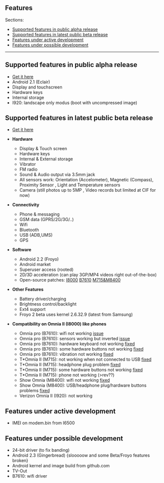 ## Features ##
Sections:
  * [Supported features in public alpha release](http://code.google.com/p/omnia2droid/wiki/Features#Supported_features_in_public_alpha_release)
  * [Supported features in latest public beta release](http://code.google.com/p/omnia2droid/wiki/Features#Supported_features_in_latest_public_beta_release)
  * [Features under active development](http://code.google.com/p/omnia2droid/wiki/Features#Features_under_active_development)
  * [Features under possible development](http://code.google.com/p/omnia2droid/wiki/Features#Features_under_possible_development)

---


## Supported features in public alpha release ##
  * [Get it here](http://www.modaco.com/content-page/298997/closed-android-on-omnia-2/page/700/#entry1255545)
  * Android 2.1 (Eclair)
  * Display and touchscreen
  * Hardware keys
  * Internal storage
  * I920: landscape only modus (boot with uncompressed image)

## Supported features in latest public beta release ##
  * [Get it here](http://o2droid.phj.hu/index_en.php)
  * **Hardware**
    * Display & Touch screen
    * Hardware keys
    * Internal & External storage
    * Vibrator
    * FM radio
    * Sound & Audio output via 3.5mm jack
    * All sensors work: Orientation (Accelometer), Magnetic (Compass), Proximity Sensor , Light and Temperature sensors
    * Camera (still photos up to 5MP , Video records but limited at CIF for now)

  * **Connectivity**
    * Phone & messaging
    * GSM data (GPRS/2G/3G/..)
    * Wifi
    * Bluetooth
    * USB (ADB,UMS)
    * GPS

  * **Software**
    * Android 2.2 (Froyo)
    * Android market
    * Superuser access (rooted)
    * 2D/3D acceleration (can play 3GP/MP4 videos right out-of-the-box)
    * Open-source patches: [I8000](http://o2droid.phj.hu/trac/browser) [B7610](http://code.google.com/p/omnia2droid/issues/detail?id=6) [M715&M8400](http://howto.homelinux.com/trac/log/)

  * **Other Features**
    * Battery driver/charging
    * Brightness control/backlight
    * Ext4 support
    * Froyo 2 beta uses kernel 2.6.32.9 (latest from Samsung)

  * **Compatibility on Omnia II (I8000) like phones**
    * Omnia pro (B7610): wifi not working [issue](http://code.google.com/p/omnia2droid/issues/detail?id=12)
    * Omnia pro (B7610): sensors working but inverted [issue](http://code.google.com/p/omnia2droid/issues/detail?id=29)
    * Omnia pro (B7610): hardware keyboard not working [fixed](http://code.google.com/p/omnia2droid/issues/detail?id=6)
    * Omnia pro (B7610): some hardware buttons not working [fixed](http://code.google.com/p/omnia2droid/issues/detail?id=6)
    * Omnia pro (B7610): vibration not working  [fixed](http://code.google.com/p/omnia2droid/issues/detail?id=6)
    * T\*Omnia II (M715): not working when not connected to USB [fixed](ftp://howto.homelinux.com/o2droid/images)
    * T\*Omnia II (M715): headphone plug problem [fixed](ftp://howto.homelinux.com/o2droid/images)
    * T\*Omnia II (M715): some hardware buttons not working  [fixed](ftp://howto.homelinux.com/o2droid/images)
    * T\*Omnia II (M715): phone not working (>rev??)
    * Show Omnia (M8400): wifi not working [fixed](ftp://howto.homelinux.com/o2droid/images)
    * Show Omnia (M8400): USB/headphone plug/hardware buttons problems [fixed](ftp://howto.homelinux.com/o2droid/images)
    * Verizon Omnia II (I920): not working

## Features under active development ##
  * IMEI on modem.bin from I6500

## Features under possible development ##
  * 24-bit driver (to fix banding)
  * Android 2.3 (Gingerbread) {slooooow and some Beta/Froyo features broken}
  * Android kernel and image build from github.com
  * TV-Out
  * B7610: wifi driver